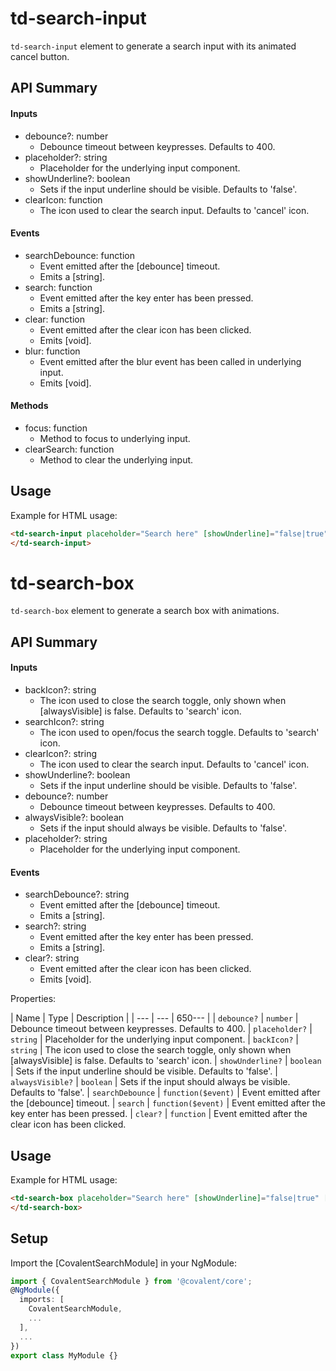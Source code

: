 # td-search-input

`td-search-input` element to generate a search input with its animated cancel button.

## API Summary

#### Inputs

+ debounce?: number
  + Debounce timeout between keypresses. Defaults to 400.
+ placeholder?: string
  + Placeholder for the underlying input component.
+ showUnderline?: boolean
  + Sets if the input underline should be visible. Defaults to 'false'.
+ clearIcon: function
  + The icon used to clear the search input. Defaults to 'cancel' icon.

#### Events
+ searchDebounce: function
  + Event emitted after the [debounce] timeout.
  + Emits a [string].
+ search: function
  + Event emitted after the key enter has been pressed.
  + Emits a [string].
+ clear: function
  + Event emitted after the clear icon has been clicked.
  + Emits [void].
+ blur: function
  + Event emitted after the blur event has been called in underlying input.
  + Emits [void].

#### Methods
+ focus: function
  + Method to focus to underlying input.
+ clearSearch: function
  + Method to clear the underlying input.

## Usage

Example for HTML usage:

 ```html
<td-search-input placeholder="Search here" [showUnderline]="false|true" [debounce]="500" (searchDebounce)="searchInputTerm = $event" (search)="searchInputTerm = $event" (clear)="searchInputTerm = ''">
</td-search-input>
 ```

# td-search-box

`td-search-box` element to generate a search box with animations.

## API Summary

#### Inputs

+ backIcon?: string
  + The icon used to close the search toggle, only shown when [alwaysVisible] is false. Defaults to 'search' icon.
+ searchIcon?: string
  + The icon used to open/focus the search toggle. Defaults to 'search' icon.
+ clearIcon?: string
  + The icon used to clear the search input. Defaults to 'cancel' icon.
+ showUnderline?: boolean
  + Sets if the input underline should be visible. Defaults to 'false'.
+ debounce?: number
  + Debounce timeout between keypresses. Defaults to 400.
+ alwaysVisible?: boolean
  + Sets if the input should always be visible. Defaults to 'false'.
+ placeholder?: string
  + Placeholder for the underlying input component.

#### Events

+ searchDebounce?: string
  + Event emitted after the [debounce] timeout.
  + Emits a [string].
+ search?: string
  + Event emitted after the key enter has been pressed.
  + Emits a [string].
+ clear?: string
  + Event emitted after the clear icon has been clicked.
  + Emits [void].

Properties:

| Name | Type | Description |
| --- | --- | 650--- |
| `debounce?` | `number` | Debounce timeout between keypresses. Defaults to 400.
| `placeholder?` | `string` | Placeholder for the underlying input component.
| `backIcon?` | `string` | The icon used to close the search toggle, only shown when [alwaysVisible] is false. Defaults to 'search' icon.
| `showUnderline?` | `boolean` | Sets if the input underline should be visible. Defaults to 'false'.
| `alwaysVisible?` | `boolean` | Sets if the input should always be visible. Defaults to 'false'.
| `searchDebounce` | `function($event)` | Event emitted after the [debounce] timeout.
| `search` | `function($event)` | Event emitted after the key enter has been pressed.
| `clear?` | `function` | Event emitted after the clear icon has been clicked.

## Usage

Example for HTML usage:

 ```html
<td-search-box placeholder="Search here" [showUnderline]="false|true" [debounce]="500" [alwaysVisible]="false|true" (searchDebounce)="searchInputTerm = $event" (search)="searchInputTerm = $event" (clear)="searchInputTerm = ''">
</td-search-box>
 ```

## Setup

Import the [CovalentSearchModule] in your NgModule:

```typescript
import { CovalentSearchModule } from '@covalent/core';
@NgModule({
  imports: [
    CovalentSearchModule,
    ...
  ],
  ...
})
export class MyModule {}
```
